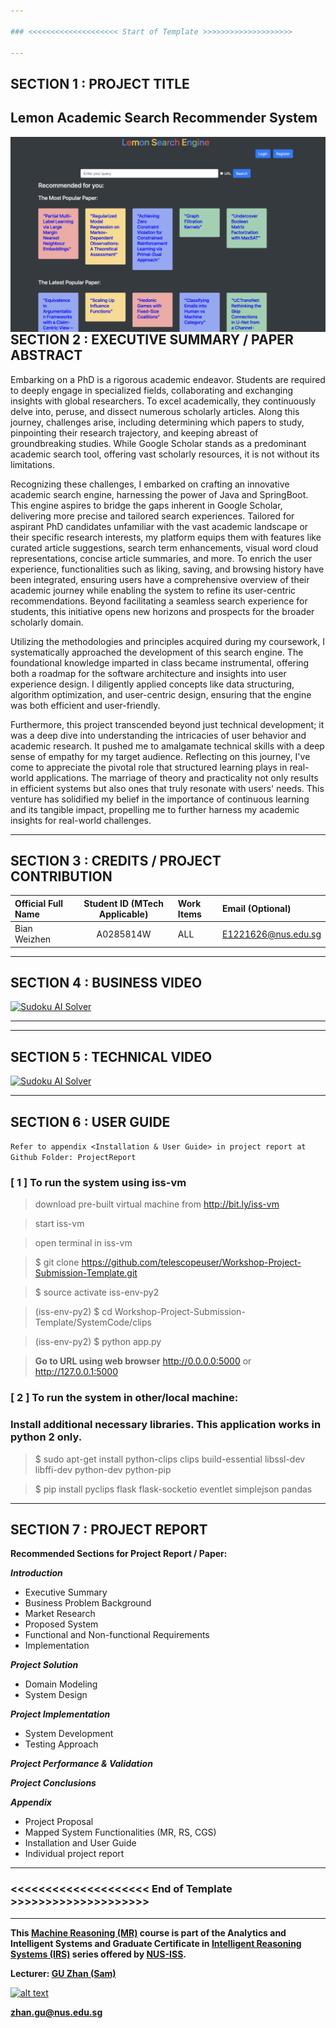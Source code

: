 ```yaml
---

### <<<<<<<<<<<<<<<<<<<< Start of Template >>>>>>>>>>>>>>>>>>>>

---
```


## SECTION 1 : PROJECT TITLE
## Lemon Academic Search Recommender System

<img src="images/cover.png"
     style="float: left; margin-right: 0px;" />

---

## SECTION 2 : EXECUTIVE SUMMARY / PAPER ABSTRACT
Embarking on a PhD is a rigorous academic endeavor. Students are required to deeply engage in specialized fields, collaborating and exchanging insights with global researchers. To excel academically, they continuously delve into, peruse, and dissect numerous scholarly articles. Along this journey, challenges arise, including determining which papers to study, pinpointing their research trajectory, and keeping abreast of groundbreaking studies. While Google Scholar stands as a predominant academic search tool, offering vast scholarly resources, it is not without its limitations.

Recognizing these challenges, I embarked on crafting an innovative academic search engine, harnessing the power of Java and SpringBoot. This engine aspires to bridge the gaps inherent in Google Scholar, delivering more precise and tailored search experiences. Tailored for aspirant PhD candidates unfamiliar with the vast academic landscape or their specific research interests, my platform equips them with features like curated article suggestions, search term enhancements, visual word cloud representations, concise article summaries, and more. To enrich the user experience, functionalities such as liking, saving, and browsing history have been integrated, ensuring users have a comprehensive overview of their academic journey while enabling the system to refine its user-centric recommendations. Beyond facilitating a seamless search experience for students, this initiative opens new horizons and prospects for the broader scholarly domain.

Utilizing the methodologies and principles acquired during my coursework, I systematically approached the development of this search engine. The foundational knowledge imparted in class became instrumental, offering both a roadmap for the software architecture and insights into user experience design. I diligently applied concepts like data structuring, algorithm optimization, and user-centric design, ensuring that the engine was both efficient and user-friendly.

Furthermore, this project transcended beyond just technical development; it was a deep dive into understanding the intricacies of user behavior and academic research. It pushed me to amalgamate technical skills with a deep sense of empathy for my target audience. Reflecting on this journey, I've come to appreciate the pivotal role that structured learning plays in real-world applications. The marriage of theory and practicality not only results in efficient systems but also ones that truly resonate with users' needs. This venture has solidified my belief in the importance of continuous learning and its tangible impact, propelling me to further harness my academic insights for real-world challenges.

---

## SECTION 3 : CREDITS / PROJECT CONTRIBUTION

| Official Full Name  | Student ID (MTech Applicable)  | Work Items  | Email (Optional) |
| :------------ |:---------------:| :-----| :-----|
| Bian Weizhen  | A0285814W | ALL| E1221626@nus.edu.sg |

---

## SECTION 4 : BUSINESS VIDEO 

[![Sudoku AI Solver](http://img.youtube.com/vi/-AiYLUjP6o8/0.jpg)](https://youtu.be/-AiYLUjP6o8 "Sudoku AI Solver")

---

---

## SECTION 5 : TECHNICAL VIDEO

[![Sudoku AI Solver](http://img.youtube.com/vi/-AiYLUjP6o8/0.jpg)](https://youtu.be/-AiYLUjP6o8 "Sudoku AI Solver")

---

## SECTION 6 : USER GUIDE

`Refer to appendix <Installation & User Guide> in project report at Github Folder: ProjectReport`

### [ 1 ] To run the system using iss-vm

> download pre-built virtual machine from http://bit.ly/iss-vm

> start iss-vm

> open terminal in iss-vm

> $ git clone https://github.com/telescopeuser/Workshop-Project-Submission-Template.git

> $ source activate iss-env-py2

> (iss-env-py2) $ cd Workshop-Project-Submission-Template/SystemCode/clips

> (iss-env-py2) $ python app.py

> **Go to URL using web browser** http://0.0.0.0:5000 or http://127.0.0.1:5000

### [ 2 ] To run the system in other/local machine:
### Install additional necessary libraries. This application works in python 2 only.

> $ sudo apt-get install python-clips clips build-essential libssl-dev libffi-dev python-dev python-pip

> $ pip install pyclips flask flask-socketio eventlet simplejson pandas

---
## SECTION 7 : PROJECT REPORT



**Recommended Sections for Project Report / Paper:**

***Introduction***
- Executive Summary
- Business Problem Background
- Market Research
- Proposed System
- Functional and Non-functional Requirements
- Implementation
  
***Project Solution***
- Domain Modeling
- System Design
  
***Project Implementation***
- System Development
- Testing Approach
  
***Project Performance & Validation***

***Project Conclusions***

***Appendix***
- Project Proposal
- Mapped System Functionalities (MR, RS, CGS)
- Installation and User Guide
- Individual project report

---

### <<<<<<<<<<<<<<<<<<<< End of Template >>>>>>>>>>>>>>>>>>>>

---

**This [Machine Reasoning (MR)](https://www.iss.nus.edu.sg/executive-education/course/detail/machine-reasoning "Machine Reasoning") course is part of the Analytics and Intelligent Systems and Graduate Certificate in [Intelligent Reasoning Systems (IRS)](https://www.iss.nus.edu.sg/stackable-certificate-programmes/intelligent-systems "Intelligent Reasoning Systems") series offered by [NUS-ISS](https://www.iss.nus.edu.sg "Institute of Systems Science, National University of Singapore").**

**Lecturer: [GU Zhan (Sam)](https://www.iss.nus.edu.sg/about-us/staff/detail/201/GU%20Zhan "GU Zhan (Sam)")**

[![alt text](https://www.iss.nus.edu.sg/images/default-source/About-Us/7.6.1-teaching-staff/sam-website.tmb-.png "Let's check Sam' profile page")](https://www.iss.nus.edu.sg/about-us/staff/detail/201/GU%20Zhan)

**zhan.gu@nus.edu.sg**
